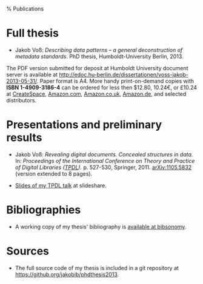 % Publications

# Full thesis

* Jakob Voß: *Describing data patterns – a general deconstruction of metadata standards*.
  PhD thesis, Humboldt-University Berlin, 2013.

The PDF version submitted for deposit at Humboldt University document server is
available at <http://edoc.hu-berlin.de/dissertationen/voss-jakob-2013-05-31/>.
Paper format is A4. More handy print-on-demand copies with **ISBN
1-4909-3186-4** can be ordered for less then $12.80, 10.24€, or £10.24 at
[CreateSpace](https://www.createspace.com/4351505), 
[Amazon.com](http://amzn.com/1490931864),
[Amazon.co.uk](http://amazon.co.uk/dp/1490931864/),
[Amazon.de](http://amazon.de/dp/1490931864/), 
and selected distributors.

# Presentations and preliminary results

* Jakob Voß: *Revealing digital documents. Concealed structures in data.* 
  In: *Proceedings of the International Conference on Theory and Practice of Digital Libraries ([TPDL](http://www.tpdl2011.org/)).* 
  p\. 527-530, Springer, 2011. 
  [arXiv:1105.5832](http://arxiv.org/abs/1105.5832) (version extended to 8 pages).

* [Slides of my TPDL talk](http://www.slideshare.net/nichtich/revealing-digital-documents-concealed-structures-in-data) at slideshare.

# Bibliographies

* A working copy of my thesis' bibliography is [available at bibsonomy](http://www.bibsonomy.org/user/voj).
 
# Sources

* The full source code of my thesis is included in a git repository at
  <https://github.org/jakobib/phdthesis2013>.

